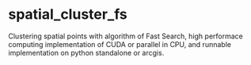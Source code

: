 # spatial_cluster_fs
Clustering spatial points with algorithm of Fast Search, high performace computing implementation of CUDA or parallel in CPU, and runnable implementation on python standalone or arcgis.
